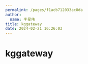 ```yaml
---
permalink: /pages/f1acb712033ac8da
author: 
  name: 李星伟
title: kggateway
date: 2024-02-21 16:26:03
---
```

# kggateway